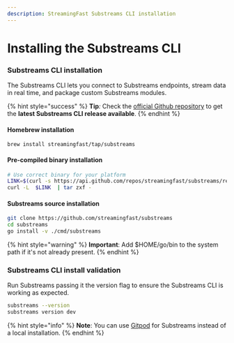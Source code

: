 ```yaml
---
description: StreamingFast Substreams CLI installation
---
```


# Installing the Substreams CLI

### Substreams CLI installation

The Substreams CLI lets you connect to Substreams endpoints, stream data in real time, and package custom Substreams modules.

{% hint style="success" %}
**Tip**_:_ Check the [official Github repository](https://github.com/streamingfast/substreams/releases) to get the **latest Substreams CLI release available**.&#x20;
{% endhint %}

#### Homebrew installation

```
brew install streamingfast/tap/substreams
```

#### Pre-compiled binary installation

```bash
# Use correct binary for your platform
LINK=$(curl -s https://api.github.com/repos/streamingfast/substreams/releases/latest | awk '/download.url.*linux/ {print $2}' | sed 's/"//g')
curl -L  $LINK  | tar zxf -
```

#### Substreams source installation

```bash
git clone https://github.com/streamingfast/substreams
cd substreams
go install -v ./cmd/substreams
```

{% hint style="warning" %}
**Important**: Add $HOME/go/bin to the system path if it's not already present.
{% endhint %}

### Substreams CLI install validation

Run Substreams passing it the version flag to ensure the Substreams CLI is working as expected.

```bash
substreams --version
substreams version dev
```

{% hint style="info" %}
**Note**: You can use [Gitpod](../developers-guide/installation-requirements.md) for Substreams instead of a local installation.
{% endhint %}
